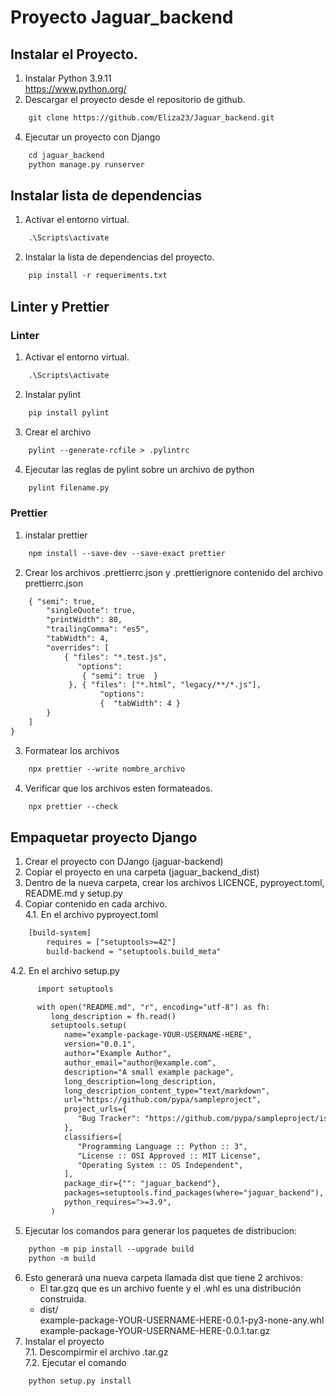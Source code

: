 # Proyecto Jaguar_backend

## Instalar el Proyecto.
1. Instalar Python 3.9.11 </br>
https://www.python.org/   </br>
2. Descargar el proyecto desde el repositorio de github.   </br>
```html
	git clone https://github.com/Eliza23/Jaguar_backend.git 
```
4. Ejecutar un proyecto con Django
```html 
	cd jaguar_backend
	python manage.py runserver
```
## Instalar lista de dependencias
1. Activar el entorno virtual.<br> 	
```html 	
	.\Scripts\activate 
```
2. Instalar la lista de dependencias del proyecto. <br>
```html 
	pip install -r requeriments.txt 
```
## Linter y Prettier
### Linter
1. Activar el entorno virtual.<br> 	
```html 	
	.\Scripts\activate 
```
2. Instalar pylint
```html 
	pip install pylint
```
3. Crear el archivo
```html 
	pylint --generate-rcfile > .pylintrc
```
4. Ejecutar las reglas de pylint sobre un archivo de python	
```html 
	pylint filename.py
```
### Prettier
1.  instalar prettier
```html 
	npm install --save-dev --save-exact prettier
```
2. Crear los archivos .prettierrc.json y .prettierignore
contenido del archivo prettierrc.json

```html 
	{ "semi": true,
		"singleQuote": true,
		"printWidth": 80,
		"trailingComma": "es5",
		"tabWidth": 4,
		"overrides": [ 
			{ "files": "*.test.js",
			   "options": 
				{ "semi": true  }
			 }, { "files": ["*.html", "legacy/**/*.js"],
					"options": 
					{  "tabWidth": 4 }
		} 
	] 
}
```
3. Formatear los archivos
```html 
	npx prettier --write nombre_archivo
```
4. Verificar que los archivos esten formateados. 
```html 
	npx prettier --check
```

## Empaquetar proyecto Django
1. Crear el proyecto con DJango (jaguar-backend) 
2. Copiar el proyecto en una carpeta (jaguar_backend_dist)
3. Dentro de la nueva carpeta, crear los archivos LICENCE, pyproyect.toml, README.md y setup.py 
4. Copiar contenido en cada archivo. <br>
4.1. En el archivo pyproyect.toml <br>
```html 
	[build-system] 
      	requires = ["setuptools>=42"] 
      	build-backend = "setuptools.build_meta"
```
4.2. En el archivo setup.py  </br>
```html 
      import setuptools 

      with open("README.md", "r", encoding="utf-8") as fh:
         long_description = fh.read() 
         setuptools.setup(
            name="example-package-YOUR-USERNAME-HERE", 
            version="0.0.1", 
            author="Example Author", 
            author_email="author@example.com",
            description="A small example package", 
            long_description=long_description, 
            long_description_content_type="text/markdown", 
            url="https://github.com/pypa/sampleproject", 
            project_urls={ 
               "Bug Tracker": "https://github.com/pypa/sampleproject/issues",
            }, 
            classifiers=[ 
               "Programming Language :: Python :: 3",
               "License :: OSI Approved :: MIT License", 
               "Operating System :: OS Independent", 
            ],
            package_dir={"": "jaguar_backend"}, 
            packages=setuptools.find_packages(where="jaguar_backend"), 
            python_requires=">=3.9",
         )  
```

5. Ejecutar los comandos para generar los paquetes de distribucion: </br>
```html 
	python -m pip install --upgrade build
	python -m build 
```
6. Esto generará una nueva carpeta llamada dist que tiene 2 archivos: </br>
	* El tar.gzq que es un archivo fuente y el .whl es una distribución construida. </br>
	* dist/ <br>
   		example-package-YOUR-USERNAME-HERE-0.0.1-py3-none-any.whl</br>
    		example-package-YOUR-USERNAME-HERE-0.0.1.tar.gz <br>
7. Instalar el proyecto <br>
7.1. Descompirmir el archivo .tar.gz <br>
7.2. Ejecutar el comando  <br>
```html 
	python setup.py install
```

